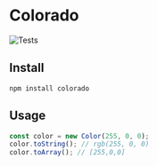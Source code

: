 # Colorado

![Tests](https://github.com/AlxndrVgt/colorado/actions/workflows/tests.yml/badge.svg)

## Install

```console
npm install colorado
```

## Usage

```js
const color = new Color(255, 0, 0);
color.toString(); // rgb(255, 0, 0)
color.toArray(); // [255,0,0]
```